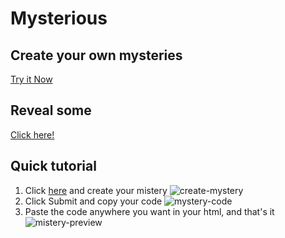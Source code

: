 # Mysterious

## Create your own mysteries
 <a href="https://mysterious-64e0f.web.app">Try it Now </a>
 
 ## Reveal some 
 <a href="https://elfacu0.github.io/Mysterious/script">Click here!</a>
 
 ## Quick tutorial
 1. Click [here](https://mysterious-64e0f.web.app) and create your mistery
 ![create-mystery](https://i.imgur.com/6R64P4X.png)
 2. Click Submit and copy your code
 ![mystery-code](https://i.imgur.com/sY8KDEz.png)
 3. Paste the code anywhere you want in your html, and that's it
 ![mistery-preview](https://i.imgur.com/zayZK5a.png)
 
 

 
